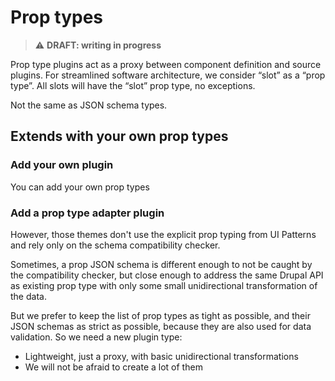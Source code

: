 # Prop types

> ⚠️ **DRAFT: writing in progress**

Prop type plugins act as a proxy between component definition and source plugins. For streamlined software architecture, we consider “slot” as a “prop type”. All slots will have the “slot” prop type, no exceptions.

Not the same as JSON schema types.

## Extends with your own prop types

### Add your own plugin

You can add your own prop types

### Add a prop type adapter plugin

However, those themes don't use the explicit prop typing from UI Patterns and rely only on the schema compatibility checker.

Sometimes, a prop JSON schema is different enough to not be caught by the compatibility checker, but close enough to address the same Drupal API as existing prop type with only some small unidirectional transformation of the data.

But we prefer to keep the list of prop types as tight as possible, and their JSON schemas as strict as possible, because they are also used for data validation.
So we need a new plugin type:

- Lightweight, just a proxy, with basic unidirectional transformations
- We will not be afraid to create a lot of them
